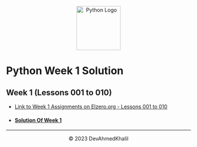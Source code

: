 <div align="center">
  <img src="https://upload.wikimedia.org/wikipedia/commons/thumb/c/cf/Python_logo_51.svg/750px-Python_logo_51.svg.png?20210510195343" alt="Python Logo" width="120" height="120">
</div>

# Python Week 1 Solution

## Week 1 (Lessons 001 to 010)

- [Link to Week 1 Assignments on Elzero.org - Lessons 001 to 010](https://elzero.org/python-assignments-lesson-from-1-to-10/)
- #### [Solution Of Week 1](https://github.com/DevAhmedKhalil/Elzero-Python-Assignments/tree/week1)

---

<div align="center">
  &copy; 2023 DevAhmedKhalil
</div>
